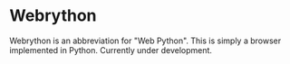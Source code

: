 # Webrython

Webrython is an abbreviation for "Web Python". This is simply a browser implemented in Python. Currently under development.
